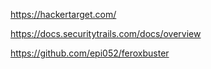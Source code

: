 https://hackertarget.com/

https://docs.securitytrails.com/docs/overview

https://github.com/epi052/feroxbuster